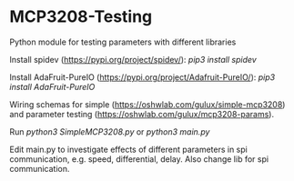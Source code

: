 # MCP3208-Testing
Python module for testing parameters with different libraries 

Install spidev (https://pypi.org/project/spidev/): *pip3 install spidev*

Install AdaFruit-PureIO (https://pypi.org/project/Adafruit-PureIO/): *pip3 install AdaFruit-PureIO*

Wiring schemas for simple (https://oshwlab.com/gulux/simple-mcp3208) and parameter testing (https://oshwlab.com/gulux/mcp3208-params).

Run *python3 SimpleMCP3208.py* or *python3 main.py*

Edit main.py to investigate effects of different parameters in spi communication, e.g. speed, differential, delay.
Also change lib for spi communication.

